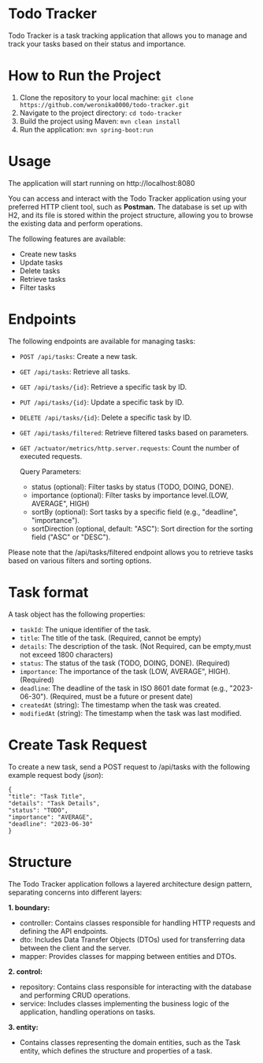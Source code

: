 # Todo Tracker
Todo Tracker is a task tracking application that allows you to manage and track your tasks based on their status and importance.

# How to Run the Project

1. Clone the repository to your local machine: `git clone https://github.com/weronika0000/todo-tracker.git`
2. Navigate to the project directory: `cd todo-tracker`
3. Build the project using Maven: `mvn clean install`
4. Run the application: `mvn spring-boot:run`

# Usage

The application will start running on http://localhost:8080

You can access and interact with the Todo Tracker application using your preferred HTTP client tool, such as **Postman.**
The database is set up with H2, and its file is stored within the project structure, allowing you to browse the existing data and perform operations.

The following features are available:

* Create new tasks
* Update tasks
* Delete tasks
* Retrieve tasks
* Filter tasks

# Endpoints
The following endpoints are available for managing tasks:


* `POST /api/tasks`: Create a new task.
* `GET /api/tasks`: Retrieve all tasks.
* `GET /api/tasks/{id}`: Retrieve a specific task by ID.
* `PUT /api/tasks/{id}`: Update a specific task by ID.
* `DELETE /api/tasks/{id}`: Delete a specific task by ID.
* `GET /api/tasks/filtered`: Retrieve filtered tasks based on parameters.
* `GET /actuator/metrics/http.server.requests`: Count the number of executed requests.


    Query Parameters:

    * status (optional): Filter tasks by status (TODO, DOING, DONE).
    * importance (optional): Filter tasks by importance level.(LOW, AVERAGE", HIGH)
    * sortBy (optional): Sort tasks by a specific field (e.g., "deadline", "importance").
    * sortDirection (optional, default: "ASC"): Sort direction for the sorting field ("ASC" or "DESC").


Please note that the /api/tasks/filtered endpoint allows you to retrieve tasks based on various filters and sorting options.

# Task format

A task object has the following properties:

* `taskId`: The unique identifier of the task.
* `title`: The title of the task. (Required, cannot be empty)
* `details`: The description of the task. (Not Required, can be empty,must not exceed 1800 characters)
* `status`: The status of the task (TODO, DOING, DONE). (Required)
* `importance`: The importance of the task (LOW, AVERAGE", HIGH). (Required)
* `deadline`: The deadline of the task in ISO 8601 date format (e.g., "2023-06-30"). (Required, must be a future or present date)
* `createdAt` (string): The timestamp when the task was created.
* `modifiedAt` (string): The timestamp when the task was last modified.

# Create Task Request

To create a new task, send a POST request to /api/tasks with the following example request body (_json_):



~~~~
{
"title": "Task Title",
"details": "Task Details",
"status": "TODO",
"importance": "AVERAGE",
"deadline": "2023-06-30"
}
~~~~

# Structure

The Todo Tracker application follows a layered architecture design pattern, separating concerns into different layers:

**1. boundary:**
* controller: Contains classes responsible for handling HTTP requests and defining the API endpoints.
* dto: Includes Data Transfer Objects (DTOs) used for transferring data between the client and the server.
* mapper: Provides classes for mapping between entities and DTOs.

**2. control:**
* repository: Contains class responsible for interacting with the database and performing CRUD operations.
* service: Includes classes implementing the business logic of the application, handling operations on tasks.

**3. entity:**

* Contains classes representing the domain entities, such as the Task entity, which defines the structure and properties of a task.
